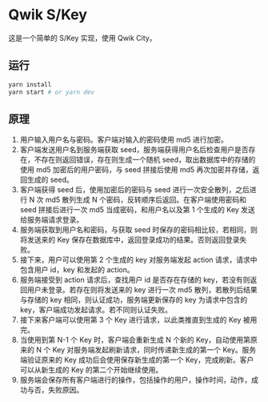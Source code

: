 # Qwik S/Key

这是一个简单的 S/Key 实现，使用 Qwik City。

## 运行

```bash
yarn install
yarn start # or yarn dev
```

## 原理

1. 用户输入用户名与密码。客户端对输入的密码使用 md5 进行加密。
2. 客户端发送用户名到服务端获取 seed，服务端获得用户名后检查用户是否存在，不存在则返回错误，存在则生成一个随机 seed，取出数据库中的存储的使用 md5 加密后的用户密码，与 seed 拼接后使用 md5 再次加密并存储，返回生成的 seed。
3. 客户端获得 seed 后，使用加密后的密码与 seed 进行一次安全散列，之后进行 N 次 md5 散列生成 N 个密码，反转顺序后返回。在客户端使用密码和 seed 拼接后进行一次 md5 当成密码，和用户名以及第 1 个生成的 Key 发送给服务端请求登录。
4. 服务端获取到用户名和密码，与获取 seed 时保存的密码相比较，若相同，则将发送来的 Key 保存在数据库中，返回登录成功的结果。否则返回登录失败。
5. 接下来，用户可以使用第 2 个生成的 key 对服务端发起 action 请求，请求中包含用户 id，key 和发起的 action。
6. 服务端接受到 action 请求后，查找用户 id 是否存在存储的 key，若没有则返回用户未登录。若存在则将发送来的 key 进行一次 md5 散列，若散列后结果与存储的 key 相同，则认证成功，服务端更新保存的 key 为请求中包含的 key，客户端成功发起请求。若不同则认证失败。
7. 接下来客户端可以使用第 3 个 Key 进行请求，以此类推直到生成的 Key 被用完。
8. 当使用到第 N-1 个 Key 时，客户端会重新生成 N 个新的 Key，自动使用第原来的 N 个 Key 对服务端发起刷新请求，同时传递新生成的第一个 Key。服务端验证原来的 Key 成功后会使用保存新生成的第一个 Key，完成刷新。客户可以从新生成的 Key 的第二个开始继续使用。
9. 服务端会保存所有客户端进行的操作，包括操作的用户，操作时间，动作，成功与否，失败原因。
